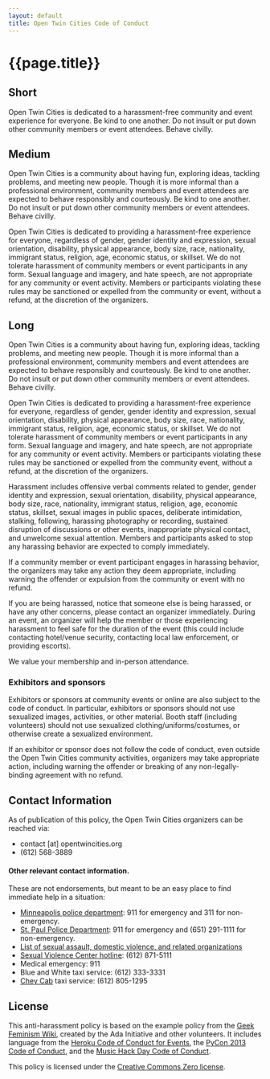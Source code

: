 ```yaml
---
layout: default
title: Open Twin Cities Code of Conduct 
---
```


# {{page.title}}

<span id="short"></span>
## Short

Open Twin Cities is dedicated to a harassment-free community and event 
experience for everyone. Be kind to one another. Do not insult or put down 
other community members or event attendees. Behave civilly.

<span id="medium"></span>
## Medium

Open Twin Cities is a community about having fun, exploring ideas, tackling 
problems, and meeting new people. Though it is more informal than a 
professional environment, community members and event attendees are expected 
to behave responsibly and courteously. Be kind to one another. Do not insult 
or put down other community members or event attendees. Behave civilly.

Open Twin Cities is dedicated to providing a harassment-free experience 
for everyone, regardless of gender, gender identity and expression, sexual 
orientation, disability, physical appearance, body size, race, nationality, 
immigrant status, religion, age, economic status, or skillset. We do not 
tolerate harassment of community members or event participants in any form. 
Sexual language and imagery, and hate speech, are not appropriate for any 
community or event activity. Members or participants violating these rules may 
be sanctioned or expelled from the community or event, without a refund, at 
the discretion of the organizers. 

<span id="long"></span>
## Long

Open Twin Cities is a community about having fun, exploring ideas, tackling 
problems, and meeting new people. Though it is more informal than a 
professional environment, community members and event attendees are expected 
to behave responsibly and courteously. Be kind to one another. Do not insult 
or put down other community members or event attendees. Behave civilly.

Open Twin Cities is dedicated to providing a harassment-free experience 
for everyone, regardless of gender, gender identity and expression, sexual 
orientation, disability, physical appearance, body size, race, nationality, 
immigrant status, religion, age, economic status, or skillset. We do not 
tolerate harassment of community members or event participants in any form. 
Sexual language and imagery, and hate speech, are not appropriate for any 
community or event activity. Members or participants violating these rules may 
be sanctioned or expelled from the community event, without a refund, at 
the discretion of the organizers.

Harassment includes offensive verbal comments related to gender, gender 
identity and expression, sexual orientation, disability, physical appearance, 
body size, race, nationality, immigrant status, religion, age, economic status,
skillset, sexual images in public spaces, deliberate intimidation, stalking, 
following, harassing photography or recording, sustained disruption of 
discussions or other events, inappropriate physical contact, and unwelcome 
sexual attention. Members and participants asked to stop any harassing behavior
are expected to comply immediately.

If a community member or event participant engages in harassing behavior, the
organizers may take any action they deem appropriate, including warning the 
offender or expulsion from the community or event with no refund. 

If you are being harassed, notice that someone else is being harassed, or have
any other concerns, please contact an organizer immediately. During an event, 
an organizer will help the member or those experiencing harassment to feel safe
for the duration of the event (this could include contacting hotel/venue 
security, contacting local law enforcement, or providing escorts).

We value your membership and in-person attendance.

### Exhibitors and sponsors

Exhibitors or sponsors at community events or online are also subject to the 
code of conduct. In particular, exhibitors or sponsors should not use 
sexualized images, activities, or other material. Booth staff (including 
volunteers) should not use sexualized clothing/uniforms/costumes, or otherwise
create a sexualized environment.

If an exhibitor or sponsor does not follow the code of conduct, even outside 
the Open Twin Cities community activities, organizers may take appropriate 
action, including warning the offender or breaking of any non-legally-binding
agreement with no refund.

## Contact Information

As of publication of this policy, the Open Twin Cities organizers can be 
reached via:

- contact [at] opentwincities.org
- (612) 568-3889

#### Other relevant contact information. 

These are not endorsements, but meant to be an easy place to find immediate help in a situation:

- [Minneapolis police department](http://www.ci.minneapolis.mn.us/police/): 911 for emergency and 311 for non-emergency.
- [St. Paul Police Department](http://www.stpaul.gov/index.aspx?nid=461): 911 for emergency and (651) 291-1111 for non-emergency.
- [List of sexual assault, domestic violence, and related organizations](https://www1.umn.edu/aurora/pub/links.html#notaffiliated)
- [Sexual Violence Center hotline](http://www.sexualviolencecenter.org/): (612) 871-5111 
- Medical emergency: 911
- Blue and White taxi service: (612) 333-3331
- [Chey Cab](https://www.facebook.com/cheycab) taxi service: (612) 805-1295

## License

This anti-harassment policy is based on the example policy from the 
[Geek Feminism Wiki](http://geekfeminism.wikia.com/wiki/Conference_anti-harassment), 
created by the Ada Initiative and other volunteers. It includes language from 
the [Heroku Code of Conduct for Events](https://www.heroku.com/policy/events),
the [PyCon 2013 Code of Conduct](https://us.pycon.org/2013/about/code-of-conduct/),
and the [Music Hack Day Code of Conduct](https://github.com/musichackday/MHD-Conduct/blob/master/CONDUCT.md).

This policy is licensed under the [Creative Commons Zero license](http://creativecommons.org/publicdomain/zero/1.0/).
